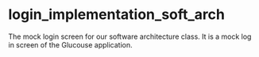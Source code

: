 # login_implementation_soft_arch
The mock login screen for our software architecture class. It is a mock log in screen of the Glucouse application.
